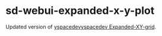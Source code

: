 # sd-webui-expanded-x-y-plot
Updated version of [yspacedevyspacedev Expanded-XY-grid](https://github.com/yspacedev/Expanded-XY-grid).
